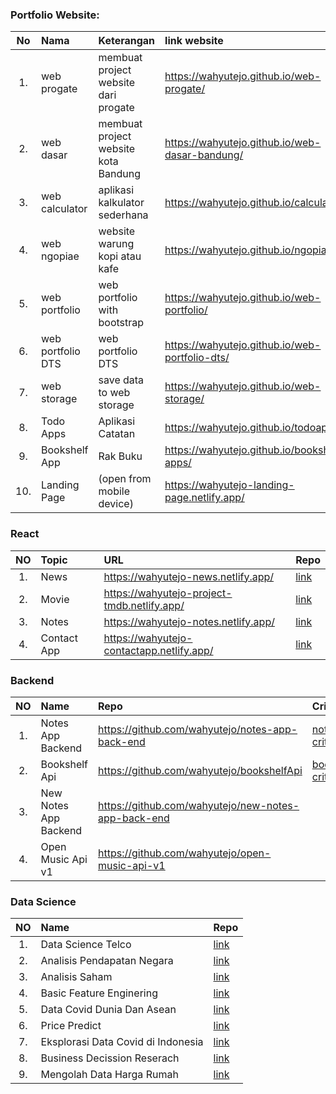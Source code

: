 ### Portfolio Website:

|No   |Nama               |Keterangan                                           |link website                                       | Repo            |
|:--: | :--               |    :----                                            |         :---                                      | :---            |
|1.   |web progate        |membuat project website dari progate                 |https://wahyutejo.github.io/web-progate/           | [link](https://github.com/wahyutejo/web-progate)|
|2.   |web dasar          |membuat project website kota Bandung                 |https://wahyutejo.github.io/web-dasar-bandung/     | [link](https://github.com/wahyutejo/web-dasar-bandung)|
|3.   |web calculator     |aplikasi kalkulator sederhana                        |https://wahyutejo.github.io/calculator/            | [link](https://github.com/wahyutejo/calculator)|
|4.   |web ngopiae        |website warung kopi atau kafe                        |https://wahyutejo.github.io/ngopiae/               | [link](https://github.com/wahyutejo/ngopiae)|
|5.   |web portfolio      |web portfolio with bootstrap                         |https://wahyutejo.github.io/web-portfolio/         | [link](https://github.com/wahyutejo/web-portfolio)|
|6.   |web portfolio DTS  |web portfolio DTS                                    |https://wahyutejo.github.io/web-portfolio-dts/     | [link](https://github.com/wahyutejo/web-portfolio-dts)|
|7.   |web storage        |save data to web storage                             |https://wahyutejo.github.io/web-storage/           | [link](https://github.com/wahyutejo/web-storage)|
|8.   |Todo Apps          |Aplikasi Catatan                                     |https://wahyutejo.github.io/todoapps/              | [link](https://github.com/wahyutejo/todoapps)|
|9.   |Bookshelf App      |Rak Buku                                             |https://wahyutejo.github.io/bookshelf-apps/        | [link](https://github.com/wahyutejo/bookshelf-apps)|
|10.   |Landing Page      |(open from mobile device)                            |https://wahyutejo-landing-page.netlify.app/        | [link](https://github.com/wahyutejo/landing-page)|


### React

|NO  | Topic              | URL                                                  | Repo                                                                     |
|:--:| :--                |    :----                                             |   :---                                                                   |
|1.  |News                |https://wahyutejo-news.netlify.app/                   | [link](https://github.com/wahyutejo/152235865100699-dts-final-project)   |
|2.  |Movie               |https://wahyutejo-project-tmdb.netlify.app/           | [link](https://github.com/wahyutejo/pair-25-dts-mini-project)            |
|3.  |Notes               |https://wahyutejo-notes.netlify.app/                  | [link](https://github.com/wahyutejo/notes-app-react)                     |
|4.  |Contact App         |https://wahyutejo-contactapp.netlify.app/             | [link](https://github.com/wahyutejo/contact-app)                         |


### Backend

|NO  | Name                | Repo                                                  | Criteria               |
|:--:| :--                 |    :----                                              |       :----            |
|1.  |Notes App Backend    |https://github.com/wahyutejo/notes-app-back-end        |  [notes criteria](https://github.com/wahyutejo/Project-Portfolio/blob/master/NotesApitestCollectionAndEnvirontment.zip)      |   
|2.  |Bookshelf Api        |https://github.com/wahyutejo/bookshelfApi              |  [bookshelf criteria](https://github.com/wahyutejo/Project-Portfolio/blob/master/BookshelfAPITestCollectionAndEnvironment.zip)   |       
|3.  |New Notes App Backend|https://github.com/wahyutejo/new-notes-app-back-end    |        |
|4.  |Open Music Api v1    |https://github.com/wahyutejo/open-music-api-v1         |        | 

### Data Science

|NO  | Name                                  |Repo                                                                         |
|:--:| :--                                   | :---                                                                        |
|1.  |Data Science Telco                     |  [link](https://github.com/wahyutejo/Data-Science-Telco)                    |
|2.  |Analisis Pendapatan Negara             |  [link](https://github.com/wahyutejo/Analisis-Pendapatan-Negara)            |
|3.  |Analisis Saham                         |  [link](https://github.com/wahyutejo/Analisis-Saham)                        |
|4.  |Basic Feature Enginering               |  [link](https://github.com/wahyutejo/basic_feature_enginering)              |
|5.  |Data Covid Dunia Dan Asean             |  [link](https://github.com/wahyutejo/data_covid-19_dunia_asean)             |
|6.  |Price Predict                          |  [link](https://github.com/wahyutejo/Price_predict)                         |
|7.  |Eksplorasi Data Covid di Indonesia     |  [link](https://github.com/wahyutejo/eksplorasi_data_covid_di_Indonesia)    |
|8.  |Business Decission Reserach            |  [link](https://github.com/wahyutejo/business_decision_research)            |
|9.  |Mengolah Data Harga Rumah              |  [link](https://github.com/wahyutejo/mengolah-data-harga-rumah)             |




